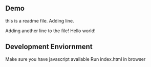 ## Demo
this is a readme file.
Adding line.

Adding another line to the file!
Hello world!
## Development Enviornment

Make sure you have javascript available
Run index.html in browser
